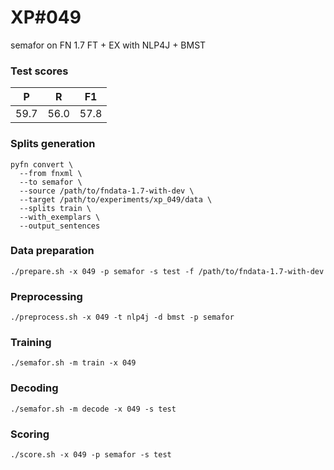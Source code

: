 # XP\#049

semafor on FN 1.7 FT + EX with NLP4J + BMST

### Test scores
| P | R | F1 |
| --- | --- | --- |
| 59.7 | 56.0 | 57.8 |

### Splits generation
```
pyfn convert \
  --from fnxml \
  --to semafor \
  --source /path/to/fndata-1.7-with-dev \
  --target /path/to/experiments/xp_049/data \
  --splits train \
  --with_exemplars \
  --output_sentences
```

### Data preparation
```
./prepare.sh -x 049 -p semafor -s test -f /path/to/fndata-1.7-with-dev
```

### Preprocessing
```
./preprocess.sh -x 049 -t nlp4j -d bmst -p semafor
```

### Training
```
./semafor.sh -m train -x 049
```

### Decoding
```
./semafor.sh -m decode -x 049 -s test
```

### Scoring
```
./score.sh -x 049 -p semafor -s test
```
